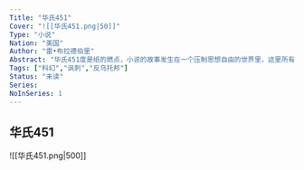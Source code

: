 ```yaml
---
Title: "华氏451"
Cover: "![[华氏451.png|50]]"
Type: "小说"
Nation: "美国"
Author: "雷•布拉德伯里"
Abstract: "华氏451度是纸的燃点，小说的故事发生在一个压制思想自由的世界里，这里所有的书都被禁止，消防员的工作不是灭火，而是焚书。故事的主人公已经当了十年的消防队员，但他从来没有怀疑过自己所从事的工作，直到有一天他遇到了一个奇特的女孩，他开始对自己的工作产生疑虑。于是他决定铤而走险，向这个世界发起挑战。就这样一批“书之人”暗暗聚集，他们都有惊人的记忆力，看完就把书烧掉，然后把内容记在心里。那些书储存在他们平静的眼眸之后，完好无缺地等待着将来某一天，那些手指干净或肮脏的读者再来翻动……"
Tags: ["科幻","讽刺","反乌托邦"]
Status: "未读"
Series: 
NoInSeries: 1
---
```

## 华氏451
![[华氏451.png|500]]
